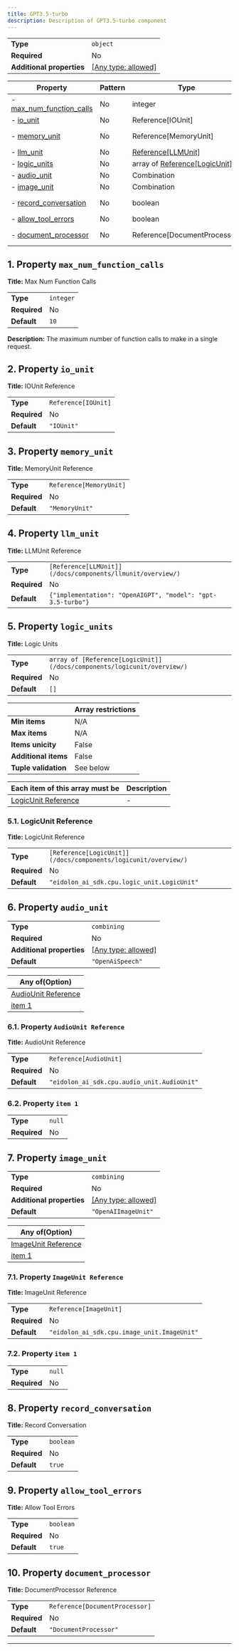 ```yaml
---
title: GPT3.5-turbo
description: Description of GPT3.5-turbo component
---
```

|                           |                                                                           |
| ------------------------- | ------------------------------------------------------------------------- |
| **Type**                  | `object`                                                                  |
| **Required**              | No                                                                        |
| **Additional properties** | [[Any type: allowed]](# "Additional Properties of any type are allowed.") |

| Property                                             | Pattern | Type                          | Deprecated | Definition | Title/Description           |
| ---------------------------------------------------- | ------- | ----------------------------- | ---------- | ---------- | --------------------------- |
| - [max_num_function_calls](#max_num_function_calls ) | No      | integer                       | No         | -          | Max Num Function Calls      |
| - [io_unit](#io_unit )                               | No      | Reference[IOUnit]             | No         | -          | IOUnit Reference            |
| - [memory_unit](#memory_unit )                       | No      | Reference[MemoryUnit]         | No         | -          | MemoryUnit Reference        |
| - [llm_unit](#llm_unit )                             | No      | [Reference[LLMUnit]](/docs/components/llmunit/overview/)            | No         | -          | LLMUnit Reference           |
| - [logic_units](#logic_units )                       | No      | array of [Reference[LogicUnit]](/docs/components/logicunit/overview/) | No         | -          | Logic Units                 |
| - [audio_unit](#audio_unit )                         | No      | Combination                   | No         | -          | -                           |
| - [image_unit](#image_unit )                         | No      | Combination                   | No         | -          | -                           |
| - [record_conversation](#record_conversation )       | No      | boolean                       | No         | -          | Record Conversation         |
| - [allow_tool_errors](#allow_tool_errors )           | No      | boolean                       | No         | -          | Allow Tool Errors           |
| - [document_processor](#document_processor )         | No      | Reference[DocumentProcessor]  | No         | -          | DocumentProcessor Reference |

## <a name="max_num_function_calls"></a>1. Property `max_num_function_calls`

**Title:** Max Num Function Calls

|              |           |
| ------------ | --------- |
| **Type**     | `integer` |
| **Required** | No        |
| **Default**  | `10`      |

**Description:** The maximum number of function calls to make in a single request.

## <a name="io_unit"></a>2. Property `io_unit`

**Title:** IOUnit Reference

|              |                     |
| ------------ | ------------------- |
| **Type**     | `Reference[IOUnit]` |
| **Required** | No                  |
| **Default**  | `"IOUnit"`          |

## <a name="memory_unit"></a>3. Property `memory_unit`

**Title:** MemoryUnit Reference

|              |                         |
| ------------ | ----------------------- |
| **Type**     | `Reference[MemoryUnit]` |
| **Required** | No                      |
| **Default**  | `"MemoryUnit"`          |

## <a name="llm_unit"></a>4. Property `llm_unit`

**Title:** LLMUnit Reference

|              |                                                             |
| ------------ | ----------------------------------------------------------- |
| **Type**     | `[Reference[LLMUnit]](/docs/components/llmunit/overview/)`                                        |
| **Required** | No                                                          |
| **Default**  | `{"implementation": "OpenAIGPT", "model": "gpt-3.5-turbo"}` |

## <a name="logic_units"></a>5. Property `logic_units`

**Title:** Logic Units

|              |                                 |
| ------------ | ------------------------------- |
| **Type**     | `array of [Reference[LogicUnit]](/docs/components/logicunit/overview/)` |
| **Required** | No                              |
| **Default**  | `[]`                            |

|                      | Array restrictions |
| -------------------- | ------------------ |
| **Min items**        | N/A                |
| **Max items**        | N/A                |
| **Items unicity**    | False              |
| **Additional items** | False              |
| **Tuple validation** | See below          |

| Each item of this array must be           | Description |
| ----------------------------------------- | ----------- |
| [LogicUnit Reference](#logic_units_items) | -           |

### <a name="autogenerated_heading_2"></a>5.1. LogicUnit Reference

**Title:** LogicUnit Reference

|              |                                             |
| ------------ | ------------------------------------------- |
| **Type**     | `[Reference[LogicUnit]](/docs/components/logicunit/overview/)`                      |
| **Required** | No                                          |
| **Default**  | `"eidolon_ai_sdk.cpu.logic_unit.LogicUnit"` |

## <a name="audio_unit"></a>6. Property `audio_unit`

|                           |                                                                           |
| ------------------------- | ------------------------------------------------------------------------- |
| **Type**                  | `combining`                                                               |
| **Required**              | No                                                                        |
| **Additional properties** | [[Any type: allowed]](# "Additional Properties of any type are allowed.") |
| **Default**               | `"OpenAiSpeech"`                                                          |

| Any of(Option)                              |
| ------------------------------------------- |
| [AudioUnit Reference](#audio_unit_anyOf_i0) |
| [item 1](#audio_unit_anyOf_i1)              |

### <a name="audio_unit_anyOf_i0"></a>6.1. Property `AudioUnit Reference`

**Title:** AudioUnit Reference

|              |                                             |
| ------------ | ------------------------------------------- |
| **Type**     | `Reference[AudioUnit]`                      |
| **Required** | No                                          |
| **Default**  | `"eidolon_ai_sdk.cpu.audio_unit.AudioUnit"` |

### <a name="audio_unit_anyOf_i1"></a>6.2. Property `item 1`

|              |        |
| ------------ | ------ |
| **Type**     | `null` |
| **Required** | No     |

## <a name="image_unit"></a>7. Property `image_unit`

|                           |                                                                           |
| ------------------------- | ------------------------------------------------------------------------- |
| **Type**                  | `combining`                                                               |
| **Required**              | No                                                                        |
| **Additional properties** | [[Any type: allowed]](# "Additional Properties of any type are allowed.") |
| **Default**               | `"OpenAIImageUnit"`                                                       |

| Any of(Option)                              |
| ------------------------------------------- |
| [ImageUnit Reference](#image_unit_anyOf_i0) |
| [item 1](#image_unit_anyOf_i1)              |

### <a name="image_unit_anyOf_i0"></a>7.1. Property `ImageUnit Reference`

**Title:** ImageUnit Reference

|              |                                             |
| ------------ | ------------------------------------------- |
| **Type**     | `Reference[ImageUnit]`                      |
| **Required** | No                                          |
| **Default**  | `"eidolon_ai_sdk.cpu.image_unit.ImageUnit"` |

### <a name="image_unit_anyOf_i1"></a>7.2. Property `item 1`

|              |        |
| ------------ | ------ |
| **Type**     | `null` |
| **Required** | No     |

## <a name="record_conversation"></a>8. Property `record_conversation`

**Title:** Record Conversation

|              |           |
| ------------ | --------- |
| **Type**     | `boolean` |
| **Required** | No        |
| **Default**  | `true`    |

## <a name="allow_tool_errors"></a>9. Property `allow_tool_errors`

**Title:** Allow Tool Errors

|              |           |
| ------------ | --------- |
| **Type**     | `boolean` |
| **Required** | No        |
| **Default**  | `true`    |

## <a name="document_processor"></a>10. Property `document_processor`

**Title:** DocumentProcessor Reference

|              |                                |
| ------------ | ------------------------------ |
| **Type**     | `Reference[DocumentProcessor]` |
| **Required** | No                             |
| **Default**  | `"DocumentProcessor"`          |

----------------------------------------------------------------------------------------------------------------------------

